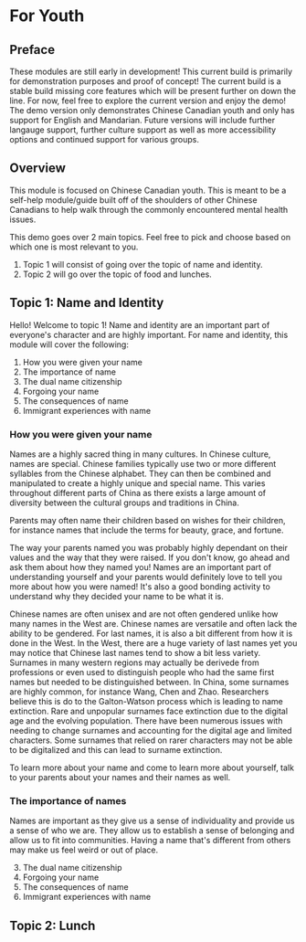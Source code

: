 # For Youth

## Preface
These modules are still early in development! This current build is primarily for demonstration purposes and proof of concept! The current build is a stable build missing core features which will be present further on down the line. For now, feel free to explore the current version and enjoy the demo! The demo version only demonstrates Chinese Canadian youth and only has support for English and Mandarian. Future versions will include further langauge support, further culture support as well as more accessibility options and continued support for various groups.

## Overview
This module is focused on Chinese Canadian youth. This is meant to be a self-help module/guide built off of the shoulders of other Chinese Canadians to help walk through the commonly encountered mental health issues. 

This demo goes over 2 main topics. Feel free to pick and choose based on which one is most relevant to you.

1. Topic 1 will consist of going over the topic of name and identity. 
2. Topic 2 will go over the topic of food and lunches.

## Topic 1: Name and Identity
Hello! Welcome to topic 1! Name and identity are an important part of everyone's character and are highly important. For name and identity, this module will cover the following:
1. How you were given your name
2. The importance of name
3. The dual name citizenship
4. Forgoing your name
5. The consequences of name
6. Immigrant experiences with name

### How you were given your name
Names are a highly sacred thing in many cultures. In Chinese culture, names are special. Chinese families typically use two or more different syllables from the Chinese alphabet. They can then be combined and manipulated to create a highly unique and special name. This varies throughout different parts of China as there exists a large amount of diversity between the cultural groups and traditions in China.

Parents may often name their children based on wishes for their children, for instance names that include the terms for beauty, grace, and fortune. 

The way your parents named you was probably highly dependant on their values and the way that they were raised. If you don't know, go ahead and ask them about how they named you! Names are an important part of understanding yourself and your parents would definitely love to tell you more about how you were named! It's also a good bonding activity to understand why they decided your name to be what it is.

Chinese names are often unisex and are not often gendered unlike how many names in the West are. Chinese names are versatile and often lack the ability to be gendered. For last names, it is also a bit different from how it is done in the West. In the West, there are a huge variety of last names yet you may notice that Chinese last names tend to show a bit less variety. Surnames in many western regions may actually be derivede from professions or even used to distinguish people who had the same first names but needed to be distinguished between. In China, some surnames are highly common, for instance Wang, Chen and Zhao. Researchers believe this is do to the Galton-Watson process which is leading to name extinction. Rare and unpopular surnames face extinction due to the digital age and the evolving population. There have been numerous issues with needing to change surnames and accounting for the digital age and limited characters. Some surnames that relied on rarer characters may not be able to be digitalized and this can lead to surname extinction. 

 To learn more about your name and come to learn more about yourself, talk to your parents about your names and their names as well. 

### The importance of names


Names are important as they give us a sense of individuality and provide us a sense of who we are. They allow us to establish a sense of belonging and allow us to fit into communities. Having a name that's different from others may make us feel weird or out of place.



3. The dual name citizenship
4. Forgoing your name
5. The consequences of name
6. Immigrant experiences with name



## Topic 2: Lunch
